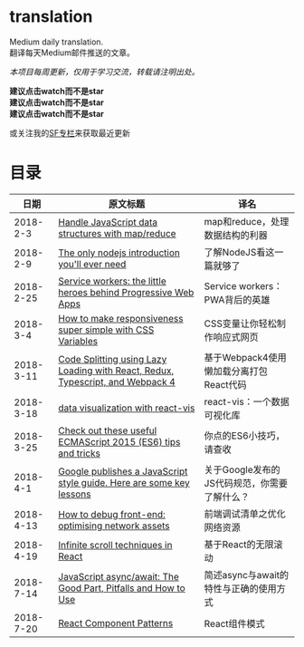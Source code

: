 # translation
Medium daily translation.  
翻译每天Medium邮件推送的文章。

*本项目每周更新，仅用于学习交流，转载请注明出处。*  

**建议点击watch而不是star**  
**建议点击watch而不是star**  
**建议点击watch而不是star**    

或关注我的[SF专栏](https://segmentfault.com/blog/yin-translation)来获取最近更新

# 目录
日期|原文标题|译名
--|--|--
2018-2-3|[Handle JavaScript data structures with map/reduce](https://github.com/WhiteYin/translation/issues/1)|map和reduce，处理数据结构的利器
2018-2-9|[The only nodejs introduction you'll ever need](https://github.com/WhiteYin/translation/issues/2)|了解NodeJS看这一篇就够了
2018-2-25|[Service workers: the little heroes behind Progressive Web Apps](https://github.com/WhiteYin/translation/issues/4)|Service workers：PWA背后的英雄
2018-3-4|[How to make responsiveness super simple with CSS Variables](https://github.com/WhiteYin/translation/issues/6)|CSS变量让你轻松制作响应式网页
2018-3-11|[Code Splitting using Lazy Loading with React, Redux, Typescript, and Webpack 4](https://github.com/WhiteYin/translation/issues/7)|基于Webpack4使用懒加载分离打包React代码
2018-3-18|[data visualization with react-vis](https://github.com/WhiteYin/translation/issues/8)|react-vis：一个数据可视化库
2018-3-25|[Check out these useful ECMAScript 2015 (ES6) tips and tricks](https://github.com/WhiteYin/translation/issues/9)|你点的ES6小技巧，请查收
2018-4-1|[Google publishes a JavaScript style guide. Here are some key lessons](https://github.com/WhiteYin/translation/issues/10)|关于Google发布的JS代码规范，你需要了解什么？
2018-4-13|[How to debug front-end: optimising network assets](https://github.com/WhiteYin/translation/issues/12)|前端调试清单之优化网络资源
2018-4-19|[Infinite scroll techniques in React](https://github.com/WhiteYin/translation/issues/13)|基于React的无限滚动
2018-7-14|[JavaScript async/await: The Good Part, Pitfalls and How to Use](https://github.com/WhiteYin/translation/issues/15)|简述async与await的特性与正确的使用方式
2018-7-20|[React Component Patterns](https://github.com/WhiteYin/translation/issues/16)|React组件模式